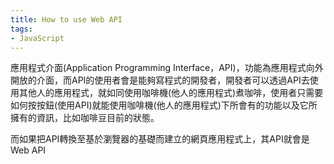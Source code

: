 ```yaml
---
title: How to use Web API
tags:
- JavaScript
---
```



應用程式介面(Application Programming Interface，API)，功能為應用程式向外開放的介面，而API的使用者會是能夠寫程式的開發者，開發者可以透過API去使用其他人的應用程式，就如同使用咖啡機(他人的應用程式)煮咖啡，使用者只需要如何按按鈕(使用API)就能使用咖啡機(他人的應用程式)下所會有的功能以及它所擁有的資訊，比如咖啡豆目前的狀態。


而如果把API轉換至基於瀏覽器的基礎而建立的網頁應用程式上，其API就會是Web API
